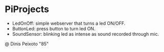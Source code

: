 # PiProjects

- LedOnOff: simple webserver that turns a led ON/OFF.
- ButtonLed: press button to turn led ON.
- SoundSensor: blinking led as intense as sound recorded through mic.

@ Dinis Peixoto "85"
